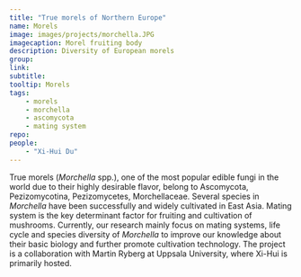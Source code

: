 ```yaml
---
title: "True morels of Northern Europe"
name: Morels
image: images/projects/morchella.JPG
imagecaption: Morel fruiting body
description: Diversity of European morels
group: 
link: 
subtitle: 
tooltip: Morels
tags: 
    - morels
    - morchella
    - ascomycota
    - mating system
repo: 
people:
    - "Xi-Hui Du"
---
```


True morels (_Morchella_ spp.), one of the most popular edible fungi in the world due to their highly desirable flavor, belong to Ascomycota, Pezizomycotina, Pezizomycetes, Morchellaceae. Several species in _Morchella_ have been successfully and widely cultivated in East Asia. Mating system is the key determinant factor for fruiting and cultivation of mushrooms. Currently, our research mainly focus on mating systems, life cycle and species diversity of _Morchella_ to improve our knowledge about their basic biology and further promote cultivation technology. The project is a collaboration with Martin Ryberg at Uppsala University, where Xi-Hui is primarily hosted.